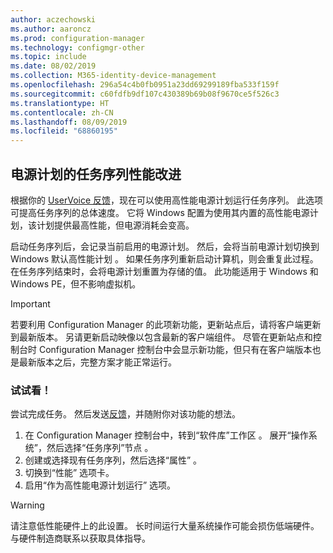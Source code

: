 ```yaml
---
author: aczechowski
ms.author: aaroncz
ms.prod: configuration-manager
ms.technology: configmgr-other
ms.topic: include
ms.date: 08/02/2019
ms.collection: M365-identity-device-management
ms.openlocfilehash: 296a54c4b0fb0951a23dd69299189fba533f159f
ms.sourcegitcommit: c60fdfb9df107c430389b69b08f9670ce5f526c3
ms.translationtype: HT
ms.contentlocale: zh-CN
ms.lasthandoff: 08/09/2019
ms.locfileid: "68860195"
---
```

## <a name="bkmk_tsperf"></a> 电源计划的任务序列性能改进

<!--3555926-->

根据你的 [UserVoice 反馈](https://configurationmanager.uservoice.com/forums/300492-ideas/suggestions/13442805-speed-up-osd-by-having-configmgr-set-high-performa)，现在可以使用高性能电源计划运行任务序列。 此选项可提高任务序列的总体速度。 它将 Windows 配置为使用其内置的高性能电源计划，该计划提供最高性能，但电源消耗会变高。

启动任务序列后，会记录当前启用的电源计划。 然后，会将当前电源计划切换到 Windows 默认高性能计划  。 如果任务序列重新启动计算机，则会重复此过程。 在任务序列结束时，会将电源计划重置为存储的值。 此功能适用于 Windows 和 Windows PE，但不影响虚拟机。

> [!Important]
> 若要利用 Configuration Manager 的此项新功能，更新站点后，请将客户端更新到最新版本。 另请更新启动映像以包含最新的客户端组件。 尽管在更新站点和控制台时 Configuration Manager 控制台中会显示新功能，但只有在客户端版本也是最新版本之后，完整方案才能正常运行。

### <a name="try-it-out"></a>试试看！

尝试完成任务。 然后发送[反馈](/sccm/core/understand/find-help#product-feedback)，并随附你对该功能的想法。

1. 在 Configuration Manager 控制台中，转到“软件库”工作区  。 展开“操作系统”，然后选择“任务序列”节点   。
1. 创建或选择现有任务序列，然后选择“属性”  。
1. 切换到“性能”  选项卡。
1. 启用“作为高性能电源计划运行”  选项。

> [!Warning]
> 请注意低性能硬件上的此设置。 长时间运行大量系统操作可能会损伤低端硬件。 与硬件制造商联系以获取具体指导。
